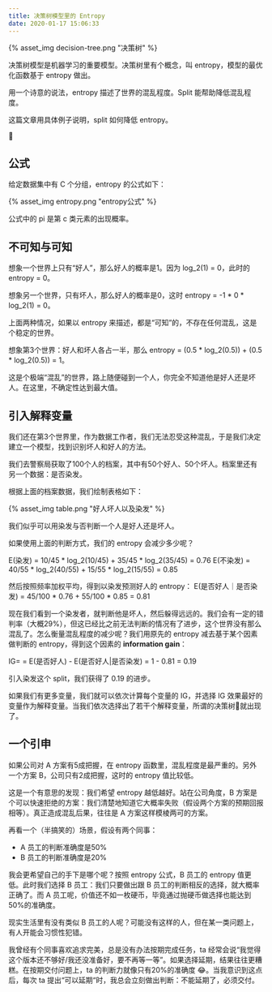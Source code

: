 ```yaml
---
title: 决策树模型里的 Entropy
date: 2020-01-17 15:06:33
---
```


{% asset_img decision-tree.png "决策树" %}

决策树模型是机器学习的重要模型。决策树里有个概念，叫 entropy，模型的最优化函数基于 entropy 做出。

用一个诗意的说法，entropy 描述了世界的混乱程度。Split 能帮助降低混乱程度。

这篇文章用具体例子说明，split 如何降低 entropy。

<!-- more -->


## 公式

给定数据集中有 C 个分组，entropy 的公式如下：

{% asset_img entropy.png "entropy公式" %}

公式中的 pi 是第 c 类元素的出现概率。

## 不可知与可知

想象一个世界上只有“好人”，那么好人的概率是1。因为 log_2(1) = 0，此时的 entropy = 0。

想象另一个世界，只有坏人，那么好人的概率是0，这时 entropy = -1 \* 0 \* log_2(1) = 0。

上面两种情况，如果以 entropy 来描述，都是“可知”的，不存在任何混乱，这是个稳定的世界。

想象第3个世界：好人和坏人各占一半，那么 entropy = (0.5 \* log_2(0.5)) + (0.5 \* log_2(0.5)) = 1。

这是个极端“混乱”的世界，路上随便碰到一个人，你完全不知道他是好人还是坏人。在这里，不确定性达到最大值。

## 引入解释变量

我们还在第3个世界里，作为数据工作者，我们无法忍受这种混乱，于是我们决定建立一个模型，找到识别坏人和好人的方法。

我们去警察局获取了100个人的档案，其中有50个好人、50个坏人。档案里还有另一个数据：是否染发。

根据上面的档案数据，我们绘制表格如下：

{% asset_img table.png "好人坏人以及染发" %}

我们似乎可以用染发与否判断一个人是好人还是坏人。

如果使用上面的判断方式，我们的 entropy 会减少多少呢？

E(染发) =  10/45 \* log_2(10/45) + 35/45 \* log_2(35/45) = 0.76
E(不染发) =  40/55 \* log_2(40/55) + 15/55 \* log_2(15/55) = 0.85

然后按照频率加权平均，得到以染发预测好人的 entropy：
E(是否好人｜是否染发) = 45/100 \* 0.76  + 55/100 \* 0.85 = 0.81

现在我们看到一个染发者，就判断他是坏人，然后躲得远远的。我们会有一定的错判率（大概29%），但这已经比之前无法判断的情况有了进步，这个世界没有那么混乱了。怎么衡量混乱程度的减少呢？我们用原先的 entropy 减去基于某个因素做判断的 entropy，得到这个因素的 **information gain**：

IG= = E(是否好人) - E(是否好人|是否染发) = 1 - 0.81 = 0.19

引入染发这个 split，我们获得了 0.19 的进步。

如果我们有更多变量，我们就可以依次计算每个变量的 IG，并选择 IG 效果最好的变量作为解释变量。当我们依次选择出了若干个解释变量，所谓的决策树:evergreen_tree:就出现了。

## 一个引申

如果公司对 A 方案有5成把握，在 entropy 函数里，混乱程度是最严重的。另外一个方案 B，公司只有2成把握，这时的 entropy 值比较低。

这是一个有意思的发现：我们希望 entropy 越低越好。站在公司角度，B 方案是个可以快速拒绝的方案：我们清楚地知道它大概率失败（假设两个方案的预期回报相等）。真正造成混乱后果，往往是 A 方案这样模棱两可的方案。

再看一个（半搞笑的）场景，假设有两个同事：
- A 员工的判断准确度是50%
- B 员工的判断准确度是20%

我会更希望自己的手下是哪个呢？按照 entropy 公式，B 员工的 entropy 值更低。此时我们选择 B 员工：我们只要做出跟 B 员工的判断相反的选择，就大概率正确了。而 A 员工呢，价值还不如一枚硬币，毕竟通过抛硬币做选择也能达到50%的准确度。

现实生活里有没有类似 B 员工的人呢？可能没有这样的人，但在某一类问题上，有人开能会习惯性犯错。

我曾经有个同事喜欢追求完美，总是没有办法按期完成任务，ta 经常会说“我觉得这个版本还不够好/我还没准备好，要不再等一等”。如果选择延期，结果往往更糟糕。在按期交付问题上，ta 的判断力就像只有20%的准确度 :joy:。当我意识到这点后，每次 ta 提出“可以延期“时，我总会立刻做出判断：不能延期了，必须交付。

